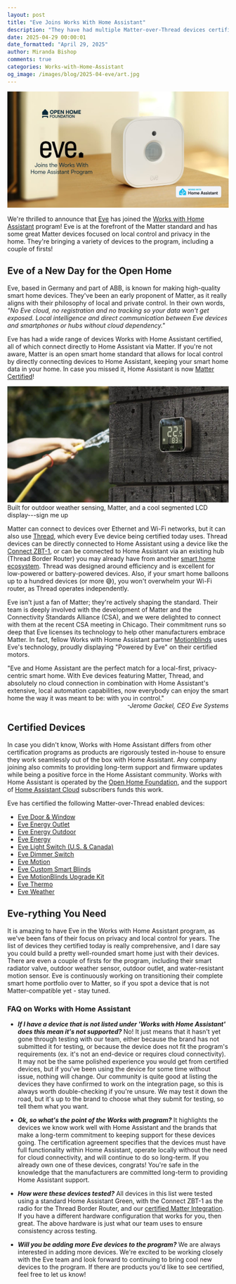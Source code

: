```yaml
---
layout: post
title: "Eve Joins Works With Home Assistant"
description: "They have had multiple Matter-over-Thread devices certified, including a cool outdoor weather sensor and smart heating devices."
date: 2025-04-29 00:00:01
date_formatted: "April 29, 2025"
author: Miranda Bishop
comments: true
categories: Works-with-Home-Assistant
og_image: /images/blog/2025-04-eve/art.jpg
---
```


<img src='/images/blog/2025-04-eve/art.jpg' style='border: 0;box-shadow: none;' alt="Eve and Home Assistant collaboration banner">

We're thrilled to announce that [Eve](https://www.evehome.com/en) has joined the [Works with Home Assistant](https://works-with.home-assistant.io/) program! Eve is at the forefront of the Matter standard and has some great Matter devices focused on local control and privacy in the home. They're bringing a variety of devices to the program, including a couple of firsts!

## Eve of a New Day for the Open Home

Eve, based in Germany and part of ABB, is known for making high-quality smart home devices. They've been an early proponent of Matter, as it really aligns with their philosophy of local and private control. In their own words, *"No Eve cloud, no registration and no tracking so your data won't get exposed. Local intelligence and direct communication between Eve devices and smartphones or hubs without cloud dependency."*<!--more-->

Eve has had a wide range of devices Works with Home Assistant certified, all of which connect directly to Home Assistant via Matter. If you're not aware, Matter is an open smart home standard that allows for local control by directly connecting devices to Home Assistant, keeping your smart home data in your home. In case you missed it, Home Assistant is now [Matter Certified](/blog/2025/03/10/matter-certification/)!

<p class="img"><img src='/images/blog/2025-04-eve/eve-weather.jpg' alt="Eve Weather"/>Built for outdoor weather sensing, Matter, and a cool segmented LCD display---sign me up</p>

Matter can connect to devices over Ethernet and Wi-Fi networks, but it can also use [Thread](/integrations/thread/), which every Eve device being certified today uses. Thread devices can be directly connected to Home Assistant using a device like the [Connect ZBT-1](/connectzbt1), or can be connected to Home Assistant via an existing hub (Thread Border Router) you may already have from another [smart home ecosystem](/integrations/thread#google). Thread was designed around efficiency and is excellent for low-powered or battery-powered devices. Also, if your smart home balloons up to a hundred devices (or more 😅), you won't overwhelm your Wi-Fi router, as Thread operates independently.

Eve isn't just a fan of Matter; they're actively shaping the standard. Their team is deeply involved with the development of Matter and the Connectivity Standards Alliance (CSA), and we were delighted to connect with them at the recent CSA meeting in Chicago. Their commitment runs so deep that Eve licenses its technology to help other manufacturers embrace Matter. In fact, fellow Works with Home Assistant partner [Motionblinds](/blog/2025/03/27/motionblinds-joins-wwha/) uses Eve's technology, proudly displaying "Powered by Eve" on their certified motors.

<div class="alert">
    <p>"Eve and Home Assistant are the perfect match for a local-first, privacy-centric smart home. With Eve devices featuring Matter, Thread, and absolutely no cloud connection in combination with Home Assistant's extensive, local automation capabilities, now everybody can enjoy the smart home the way it was meant to be: with you in control." <em style="text-align: right; display: block;">-Jerome Gackel, CEO Eve Systems</em>
</div>

## Certified Devices

In case you didn't know, Works with Home Assistant differs from other certification programs as products are rigorously tested in-house to ensure they work seamlessly out of the box with Home Assistant. Any company joining also commits to providing long-term support and firmware updates while being a positive force in the Home Assistant community. Works with Home Assistant is operated by the [Open Home Foundation](https://www.openhomefoundation.org/), and the support of [Home Assistant Cloud](/cloud/) subscribers funds this work.

Eve has certified the following Matter-over-Thread enabled devices:

- [Eve Door & Window](https://www.evehome.com/en/eve-door-window)
- [Eve Energy Outlet](https://www.evehome.com/en/eve-energy-outlet)
- [Eve Energy Outdoor](https://www.evehome.com/en/eve-energy-outdoor)
- [Eve Energy](https://www.evehome.com/en/eve-energy)
- [Eve Light Switch (U.S. & Canada)](https://www.evehome.com/en/eve-light-switch)
- [Eve Dimmer Switch](https://www.evehome.com/en/eve-dimmer-switch)
- [Eve Motion](https://www.evehome.com/en/eve-motion)
- [Eve Custom Smart Blinds](https://www.evehome.com/en-us/eve-blinds-collection)
- [Eve MotionBlinds Upgrade Kit](https://www.evehome.com/eve-motionblinds)
- [Eve Thermo](https://www.evehome.com/en/eve-thermo)
- [Eve Weather](https://www.evehome.com/en/eve-weather)

## Eve-rything You Need

It is amazing to have Eve in the Works with Home Assistant program, as we've been fans of their focus on privacy and local control for years. The list of devices they certified today is really comprehensive, and I dare say you could build a pretty well-rounded smart home just with their devices. There are even a couple of firsts for the program, including their smart radiator valve, outdoor weather sensor, outdoor outlet, and water-resistant motion sensor. Eve is continuously working on transitioning their complete smart home portfolio over to Matter, so if you spot a device that is not Matter-compatible yet - stay tuned.

### FAQ on Works with Home Assistant

- ***If I have a device that is not listed under 'Works with Home Assistant' does this mean it's not supported?*** No! It just means that it hasn't yet gone through testing with our team, either because the brand has not submitted it for testing, or because the device does not fit the program's requirements (ex. it's not an end-device or requires cloud connectivity). It may not be the same polished experience you would get from certified devices, but if you've been using the device for some time without issue, nothing will change. Our community is quite good at listing the devices they have confirmed to work on the integration page, so this is always worth double-checking if you're unsure. We may test it down the road, but it's up to the brand to choose what they submit for testing, so tell them what you want.

- ***Ok, so what's the point of the Works with program?*** It highlights the devices we know work well with Home Assistant and the brands that make a long-term commitment to keeping support for these devices going. The certification agreement specifies that the devices must have full functionality within Home Assistant, operate locally without the need for cloud connectivity, and will continue to do so long-term. If you already own one of these devices, congrats! You're safe in the knowledge that the manufacturers are committed long-term to providing Home Assistant support.

- ***How were these devices tested?*** All devices in this list were tested using a standard Home Assistant Green, with the Connect ZBT-1 as the radio for the Thread Border Router, and our [certified Matter Integration](/integrations/matter/).  If you have a different hardware configuration that works for you, then great. The above hardware is just what our team uses to ensure consistency across testing.

- ***Will you be adding more Eve devices to the program?*** We are always interested in adding more devices. We're excited to be working closely with the Eve team and look forward to continuing to bring cool new devices to the program. If there are products you'd like to see certified, feel free to let us know!
